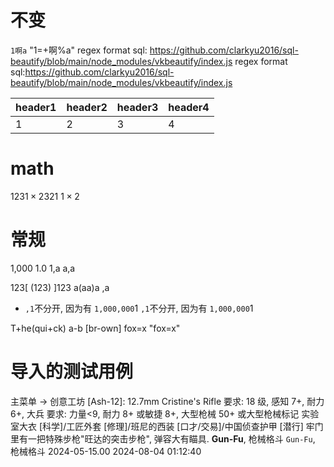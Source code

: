 # 不变

`1啊a`
"1=+啊%a"
regex format sql: <https://github.com/clarkyu2016/sql-beautify/blob/main/node_modules/vkbeautify/index.js>
regex format sql:https://github.com/clarkyu2016/sql-beautify/blob/main/node_modules/vkbeautify/index.js

| header1 | header2 | header3 | header4 |
|---------|---------|---------|---------|
| 1       | 2       | 3       | 4       |

# math

123$1\times2$321
$1\times2$

# 常规

1,000 1.0 1,a           a,a

123[ (123) ]123
a(aa)a ,a

- `,1`不分开, 因为有    `1,000,000`1
`,1`不分开, 因为有    `1,000,000`1

T+he(qui+ck)   a-b  [br-own] fox=x "fox=x"

# 导入的测试用例

主菜单 -> 创意工坊
[Ash-12]: 12.7mm 
Cristine's Rifle
要求: 18 级, 感知 7+, 耐力 6+, 大兵
要求: 力量<9, 耐力 8+ 或敏捷 8+, 大型枪械 50+ 或大型枪械标记
实验室大衣 [科学]/工匠外套 [修理]/班尼的西装 [口才/交易]/中国侦查护甲 [潜行]
牢门里有一把特殊步枪"旺达的突击步枪", 弹容大有瞄具.
**Gun-Fu**, 枪械格斗
`Gun-Fu`, 枪械格斗
2024-05-15.00
2024-08-04 01:12:40